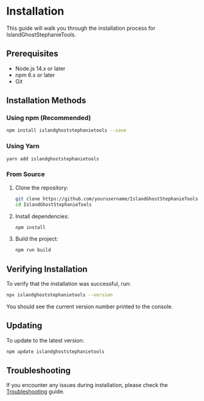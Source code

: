 # Installation

This guide will walk you through the installation process for IslandGhostStephanieTools.

## Prerequisites

- Node.js 14.x or later
- npm 6.x or later
- Git

## Installation Methods

### Using npm (Recommended)

```bash
npm install islandghoststephanietools --save
```

### Using Yarn

```bash
yarn add islandghoststephanietools
```

### From Source

1. Clone the repository:
   ```bash
   git clone https://github.com/yourusername/IslandGhostStephanieTools.git
   cd IslandGhostStephanieTools
   ```

2. Install dependencies:
   ```bash
   npm install
   ```

3. Build the project:
   ```bash
   npm run build
   ```

## Verifying Installation

To verify that the installation was successful, run:

```bash
npx islandghoststephanietools --version
```

You should see the current version number printed to the console.

## Updating

To update to the latest version:

```bash
npm update islandghoststephanietools
```

## Troubleshooting

If you encounter any issues during installation, please check the [Troubleshooting](../troubleshooting.md) guide.
